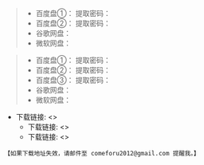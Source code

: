 > * 百度盘①：[]()  提取密码：
> * 百度盘②：[]()  提取密码：
> * 谷歌网盘：
> * 微软网盘：

> * 百度盘①：[]()  提取密码：
> * 百度盘②：[]()  提取密码：
> * 百度盘③：[]()  提取密码：
> * 谷歌网盘：
> * 微软网盘：


 * 下载链接:  <>
   * 下载链接:  <>
   * 下载链接:  <>

`【如果下载地址失效，请邮件至 comeforu2012@gmail.com 提醒我。】`
